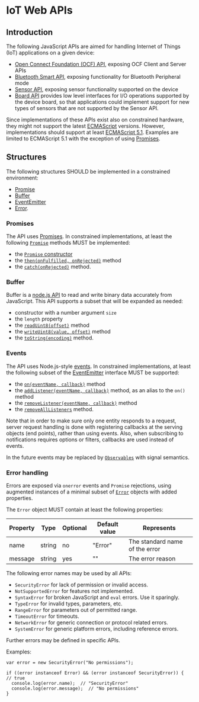 IoT Web APIs
============

<a name="introduction"></a>
Introduction
------------
The following JavaScript APIs are aimed for handling Internet of Things (IoT) applications on a given device:
* [Open Connect Foundation (OCF) API](./ocf/README.md), exposing OCF Client and Server APIs
* [Bluetooth Smart API](./ble/README.md), exposing functionality for Bluetooth Peripheral mode
* [Sensor API](./sensors/README.md), exposing sensor functionality supported on the device
* [Board API](./board/README.md) provides low level interfaces for I/O operations supported by the device board, so that applications could implement support for new types of sensors that are not supported by the Sensor API.

Since implementations of these APIs exist also on constrained hardware, they might not support the latest [ECMAScript](http://www.ecma-international.org) versions. However, implementations should support at least [ECMAScript 5.1](http://www.ecma-international.org/ecma-262/5.1/). Examples are limited to ECMAScript 5.1 with the exception of using [Promises](#promise).

<a name="structures"></a>
Structures
----------
The following structures SHOULD be implemented in a constrained environment:
  - [Promise](#promise)
  - [Buffer](#buffer)
  - [EventEmitter](#events)
  - [Error](#error).

<a name="promise"></a>
### Promises
The API uses [Promises](http://www.ecma-international.org/ecma-262/6.0/#sec-promise-objects). In constrained implementations, at least the following [`Promise`](http://www.ecma-international.org/ecma-262/6.0/#sec-promise-objects) methods MUST be implemented:
- the [`Promise` constructor](http://www.ecma-international.org/ecma-262/6.0/#sec-promise-constructor)
- the [`then(onFulfilled, onRejected)`](http://www.ecma-international.org/ecma-262/6.0/#sec-promise.prototype.then) method
- the [`catch(onRejected)`](http://www.ecma-international.org/ecma-262/6.0/#sec-promise.prototype.catch) method.

<a name="buffer"></a>
### Buffer
Buffer is a [node.js API](https://nodejs.org/dist/latest-v6.x/docs/api/buffer.html)
to read and write binary data accurately from JavaScript. This API supports a subset that will be expanded as needed:
- constructor with a number argument `size`
- the `length` property
- the [`readUint8(offset)`](https://nodejs.org/dist/latest-v6.x/docs/api/buffer.html#buffer_buf_readuint8_offset_noassert) method
- the [`writeUint8(value, offset)`](https://nodejs.org/dist/latest-v6.x/docs/api/buffer.html#buffer_buf_writeuint8_value_offset_noassert) method
- the [`toString(encoding)`](https://nodejs.org/dist/latest-v6.x/docs/api/buffer.html#buffer_buf_tostring_encoding_start_end) method.

<a name="events"></a>
### Events
The API uses Node.js-style [events](https://nodejs.org/api/events.html#events_events). In constrained implementations, at least the following subset of the [EventEmitter](https://nodejs.org/api/events.html#events_class_eventemitter) interface MUST be supported:
- the [`on(eventName, callback)`](https://nodejs.org/api/events.html#events_emitter_on_eventname_listener) method
- the [`addListener(eventName, callback)`](https://nodejs.org/api/events.html#events_emitter_addlistener_eventname_listener) method, as an alias to the `on()` method
- the [`removeListener(eventName, callback)`](https://nodejs.org/api/events.html#events_emitter_removelistener_eventname_listener) method
- the [`removeAllListeners`](https://nodejs.org/api/events.html#events_emitter_removealllisteners_eventname) method.

Note that in order to make sure only one entity responds to a request, server request handling is done with registering callbacks at the serving objects (end points), rather than using events. Also, when subscribing to notifications requires options or filters, callbacks are used instead of events.

In the future events may be replaced by [`Observables`](https://github.com/tc39/proposal-observable) with signal semantics.

<a name="error"></a>
### Error handling
Errors are exposed via `onerror` events and `Promise` rejections, using augmented instances of a minimal subset of [`Error`](https://nodejs.org/api/errors.html#errors_class_error) objects with added properties.

The `Error` object MUST contain at least the following properties:

| Property        | Type    | Optional | Default value | Represents |
| ---             | ---     | ---      | ---           | ---     |
| name            | string  | no       | "Error"       | The standard name of the error |
| message         | string  | yes      | ""            | The error reason |

The following error names may be used by all APIs:
- `SecurityError` for lack of permission or invalid access.
- `NotSupportedError` for features not implemented.
- `SyntaxError` for broken JavaScript and `eval` errors. Use it sparingly.
- `TypeError` for invalid types, parameters, etc.
- `RangeError` for parameters out of permitted range.
- `TimeoutError` for timeouts.
- `NetworkError` for generic connection or protocol related errors.
- `SystemError` for generic platform errors, including reference errors.

Further errors may be defined in specific APIs.

Examples:
```
var error = new SecurityError("No permissions");

if ((error instanceof Error) && (error instanceof SecurityError)) {  // true
  console.log(error.name);  // "SecurityError"
  console.log(error.message);  // "No permissions"
}
```
